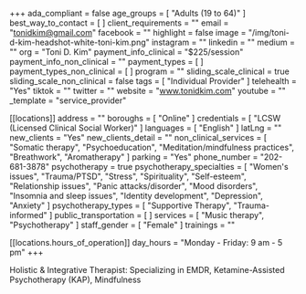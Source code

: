 +++
ada_compliant = false
age_groups = [ "Adults (19 to 64)" ]
best_way_to_contact = [ ]
client_requirements = ""
email = "tonidkim@gmail.com"
facebook = ""
highlight = false
image = "/img/toni-d-kim-headshot-white-toni-kim.png"
instagram = ""
linkedin = ""
medium = ""
org = "Toni D. Kim"
payment_info_clinical = "$225/session"
payment_info_non_clinical = ""
payment_types = [ ]
payment_types_non_clinical = [ ]
program = ""
sliding_scale_clinical = true
sliding_scale_non_clinical = false
tags = [ "Individual Provider" ]
telehealth = "Yes"
tiktok = ""
twitter = ""
website = "www.tonidkim.com"
youtube = ""
_template = "service_provider"

[[locations]]
address = ""
boroughs = [ "Online" ]
credentials = [ "LCSW (Licensed Clinical Social Worker)" ]
languages = [ "English" ]
latLng = ""
new_clients = "Yes"
new_clients_detail = ""
non_clinical_services = [
  "Somatic therapy",
  "Psychoeducation",
  "Meditation/mindfulness practices",
  "Breathwork",
  "Aromatherapy"
]
parking = "Yes"
phone_number = "202-681-3878"
psychotherapy = true
psychotherapy_specialties = [
  "Women's issues",
  "Trauma/PTSD",
  "Stress",
  "Spirituality",
  "Self-esteem",
  "Relationship issues",
  "Panic attacks/disorder",
  "Mood disorders",
  "Insomnia and sleep issues",
  "Identity development",
  "Depression",
  "Anxiety"
]
psychotherapy_types = [ "Supportive Therapy", "Trauma-informed" ]
public_transportation = [ ]
services = [ "Music therapy", "Psychotherapy" ]
staff_gender = [ "Female" ]
trainings = ""

  [[locations.hours_of_operation]]
  day_hours = "Monday - Friday: 9 am - 5 pm"
+++

Holistic & Integrative Therapist: Specializing in EMDR, Ketamine-Assisted Psychotherapy (KAP), Mindfulness
